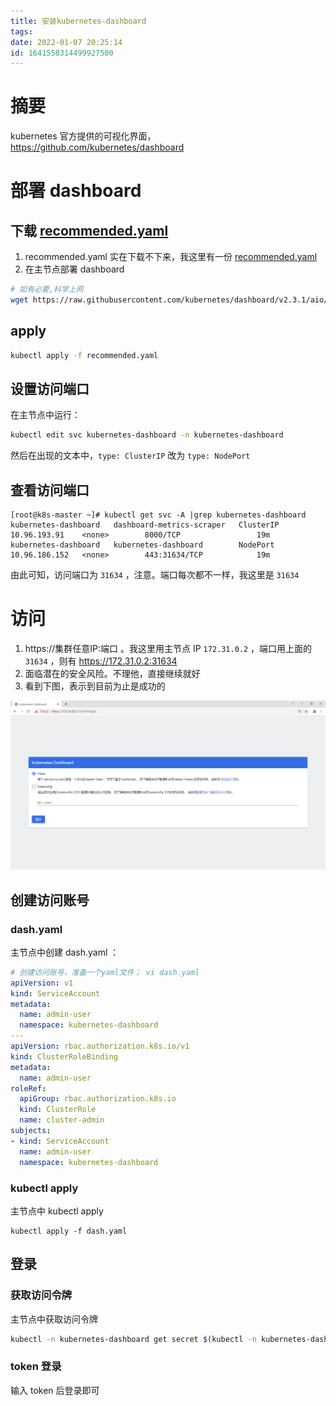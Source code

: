 ```yaml
---
title: 安装kubernetes-dashboard
tags: 
date: 2022-01-07 20:25:14
id: 1641558314499927500
---
```

# 摘要

kubernetes 官方提供的可视化界面，https://github.com/kubernetes/dashboard 

# 部署 dashboard 

## 下载  [recommended.yaml](assets/data/recommended.yaml) 

1. recommended.yaml 实在下载不下来，我这里有一份  [recommended.yaml](assets/data/recommended.yaml) 
2. 在主节点部署 dashboard 

```sh
# 如有必要,科学上网
wget https://raw.githubusercontent.com/kubernetes/dashboard/v2.3.1/aio/deploy/recommended.yaml

```

## apply

```sh
kubectl apply -f recommended.yaml
```

## 设置访问端口

在主节点中运行：

```sh
kubectl edit svc kubernetes-dashboard -n kubernetes-dashboard
```

然后在出现的文本中，`type: ClusterIP`  改为 `type: NodePort` 

## 查看访问端口

```
[root@k8s-master ~]# kubectl get svc -A |grep kubernetes-dashboard
kubernetes-dashboard   dashboard-metrics-scraper   ClusterIP   10.96.193.91    <none>        8000/TCP                 19m
kubernetes-dashboard   kubernetes-dashboard        NodePort    10.96.186.152   <none>        443:31634/TCP            19m
```

由此可知，访问端口为 `31634` ，注意。端口每次都不一样，我这里是 `31634` 

# 访问

1.  https://集群任意IP:端口 。我这里用主节点 IP `172.31.0.2` ，端口用上面的 `31634` ，则有  https://172.31.0.2:31634 
2.  面临潜在的安全风险。不理他，直接继续就好
3.  看到下图，表示到目前为止是成功的

![image-20220104014153882](assets/images/image-20220104014153882.png)

## 创建访问账号

### dash.yaml

主节点中创建 dash.yaml ：

```yaml
# 创建访问账号，准备一个yaml文件； vi dash.yaml
apiVersion: v1
kind: ServiceAccount
metadata:
  name: admin-user
  namespace: kubernetes-dashboard
---
apiVersion: rbac.authorization.k8s.io/v1
kind: ClusterRoleBinding
metadata:
  name: admin-user
roleRef:
  apiGroup: rbac.authorization.k8s.io
  kind: ClusterRole
  name: cluster-admin
subjects:
- kind: ServiceAccount
  name: admin-user
  namespace: kubernetes-dashboard
```

### kubectl apply

主节点中 kubectl apply 

```
kubectl apply -f dash.yaml
```

## 登录

### 获取访问令牌

主节点中获取访问令牌

```sh
kubectl -n kubernetes-dashboard get secret $(kubectl -n kubernetes-dashboard get sa/admin-user -o jsonpath="{.secrets[0].name}") -o go-template="{{.data.token | base64decode}}"
```

### token 登录

输入 token 后登录即可
